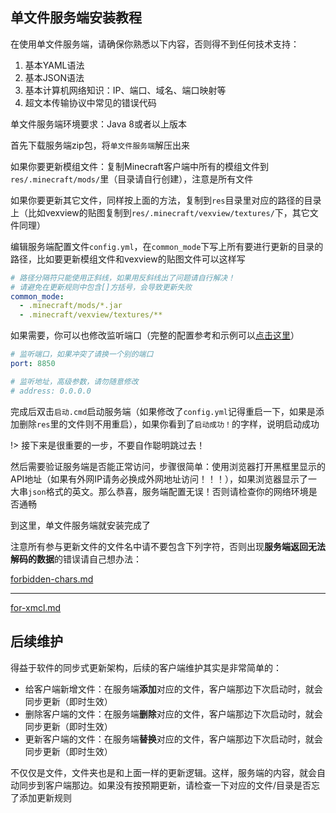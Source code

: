 ## 单文件服务端安装教程

在使用单文件服务端，请确保你熟悉以下内容，否则得不到任何技术支持：

1. 基本YAML语法
2. 基本JSON语法
3. 基本计算机网络知识：IP、端口、域名、端口映射等
4. 超文本传输协议中常见的错误代码

单文件服务端环境要求：Java 8或者以上版本

首先下载服务端zip包，将`单文件服务端`解压出来

如果你要更新模组文件：复制Minecraft客户端中所有的模组文件到`res/.minecraft/mods/`里（目录请自行创建），注意是所有文件

如果你要更新其它文件，同样按上面的方法，复制到`res`目录里对应的路径的目录上（比如vexview的贴图复制到`res/.minecraft/vexview/textures/`下，其它文件同理）

编辑服务端配置文件`config.yml`，在`common_mode`下写上所有要进行更新的目录的路径，比如要更新模组文件和vexview的贴图文件可以这样写

```yaml
# 路径分隔符只能使用正斜线，如果用反斜线出了问题请自行解决！
# 请避免在更新规则中包含[]方括号，会导致更新失败
common_mode:
  - .minecraft/mods/*.jar
  - .minecraft/vexview/textures/**
```

如果需要，你可以也修改监听端口（完整的配置参考和示例可以[点击这里](reference.md)）

```yaml
# 监听端口，如果冲突了请换一个别的端口
port: 8850

# 监听地址，高级参数，请勿随意修改
# address: 0.0.0.0
```

完成后双击`启动.cmd`启动服务端（如果修改了`config.yml`记得重启一下，如果是添加删除`res`里的文件则不用重启），如果你看到了`启动成功！`的字样，说明启动成功

!> 接下来是很重要的一步，不要自作聪明跳过去！

然后需要验证服务端是否能正常访问，步骤很简单：使用浏览器打开黑框里显示的API地址（如果有外网IP请务必换成外网地址访问！！！），如果浏览器显示了一大串`json`格式的英文。那么恭喜，服务端配置无误！否则请检查你的网络环境是否通畅

到这里，单文件服务端就安装完成了

注意所有参与更新文件的文件名中请不要包含下列字符，否则出现**服务端返回无法解码的数据**的错误请自己想办法：

[forbidden-chars.md](forbidden-chars.md ':include')

---

[for-xmcl.md](for-xmcl.md ':include')

## 后续维护

得益于软件的同步式更新架构，后续的客户端维护其实是非常简单的：

+ 给客户端新增文件：在服务端**添加**对应的文件，客户端那边下次启动时，就会同步更新（即时生效）
+ 删除客户端的文件：在服务端**删除**对应的文件，客户端那边下次启动时，就会同步更新（即时生效）
+ 更新客户端的文件：在服务端**替换**对应的文件，客户端那边下次启动时，就会同步更新（即时生效）

不仅仅是文件，文件夹也是和上面一样的更新逻辑。这样，服务端的内容，就会自动同步到客户端那边。如果没有按预期更新，请检查一下对应的文件/目录是否忘了添加更新规则